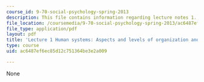 ```yaml
---
course_id: 9-70-social-psychology-spring-2013
description: This file contains information regarding lecture notes 1.
file_location: /coursemedia/9-70-social-psychology-spring-2013/ac6487ef6ec85d12c751364be3e2a009_MIT9_70S13_Hman_Apcts_L1.pdf
file_type: application/pdf
layout: pdf
title: 'Lecture 1 Human systems: Aspects and levels of organization and development'
type: course
uid: ac6487ef6ec85d12c751364be3e2a009

---
```

None